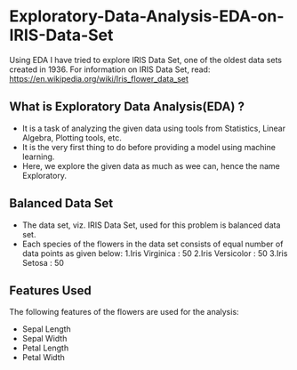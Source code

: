 # Exploratory-Data-Analysis-EDA-on-IRIS-Data-Set
Using EDA I have tried to explore IRIS Data Set, one of the oldest data sets created in 1936.
For information on IRIS Data Set, read: https://en.wikipedia.org/wiki/Iris_flower_data_set

## What is Exploratory Data Analysis(EDA) ?
- It is a task of analyzing the given data using tools from Statistics, Linear Algebra, Plotting tools, etc.
- It is the very first thing to do before providing a model using machine learning.
- Here, we explore the given data as much as wee can, hence the name Exploratory.

## Balanced Data Set
- The data set, viz. IRIS Data Set, used for this problem is balanced data set.
- Each species of the flowers in the data set consists of equal number of data points as given below:
1.Iris Virginica  :  50
2.Iris Versicolor :  50
3.Iris Setosa     :  50

## Features Used
The following features of the flowers are used for the analysis:
- Sepal Length
- Sepal Width
- Petal Length
- Petal Width
